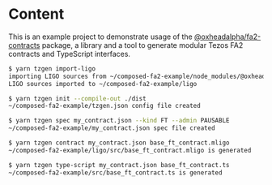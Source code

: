 # Content

This is an example project to demonstrate usage of the
[@oxheadalpha/fa2-contracts](https://github.com/oxheadalpha/nft-tutorial/blob/master/packages/fa2-contracts/README.md)
package, a library and a tool to generate modular Tezos FA2 contracts and
TypeScript interfaces.


```sh
$ yarn tzgen import-ligo
importing LIGO sources from ~/composed-fa2-example/node_modules/@oxheadalpha/fa2-contracts/ligo to ~/composed-fa2-example/ligo
LIGO sources imported to ~/composed-fa2-example/ligo
```

```sh
$ yarn tzgen init --compile-out ./dist
~/composed-fa2-example/tzgen.json config file created
```

```sh
$ yarn tzgen spec my_contract.json --kind FT --admin PAUSABLE
~/composed-fa2-example/my_contract.json spec file created
```

```sh
$ yarn tzgen contract my_contract.json base_ft_contract.mligo
~/composed-fa2-example/ligo/src/base_ft_contract.mligo is generated
```

```sh
$ yarn tzgen type-script my_contract.json base_ft_contract.ts
~/composed-fa2-example/src/base_ft_contract.ts is generated
```
